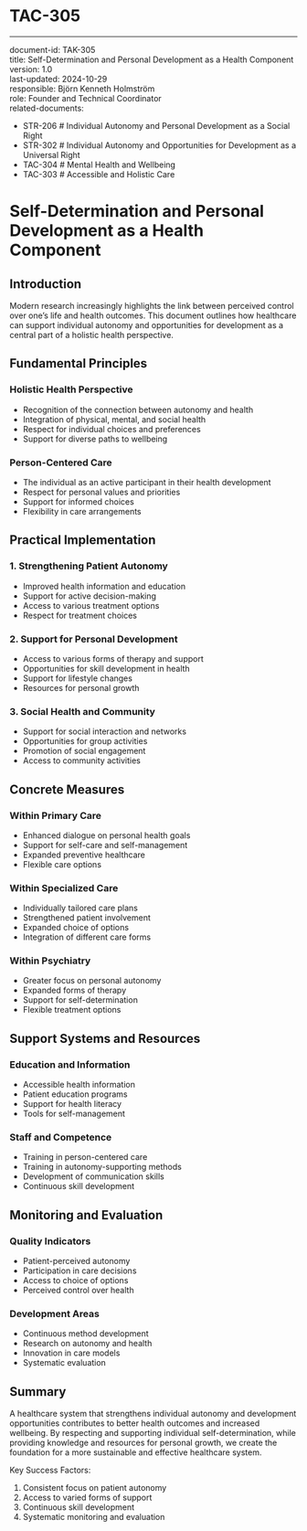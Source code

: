 # TAC-305
---
document-id: TAK-305  
title: Self-Determination and Personal Development as a Health Component  
version: 1.0  
last-updated: 2024-10-29  
responsible: Björn Kenneth Holmström  
role: Founder and Technical Coordinator  
related-documents:
  - STR-206 # Individual Autonomy and Personal Development as a Social Right  
  - STR-302 # Individual Autonomy and Opportunities for Development as a Universal Right  
  - TAC-304 # Mental Health and Wellbeing  
  - TAC-303 # Accessible and Holistic Care  

# Self-Determination and Personal Development as a Health Component

## Introduction
Modern research increasingly highlights the link between perceived control over one’s life and health outcomes. This document outlines how healthcare can support individual autonomy and opportunities for development as a central part of a holistic health perspective.

## Fundamental Principles

### Holistic Health Perspective
- Recognition of the connection between autonomy and health  
- Integration of physical, mental, and social health  
- Respect for individual choices and preferences  
- Support for diverse paths to wellbeing  

### Person-Centered Care
- The individual as an active participant in their health development  
- Respect for personal values and priorities  
- Support for informed choices  
- Flexibility in care arrangements  

## Practical Implementation

### 1. Strengthening Patient Autonomy
- Improved health information and education  
- Support for active decision-making  
- Access to various treatment options  
- Respect for treatment choices  

### 2. Support for Personal Development
- Access to various forms of therapy and support  
- Opportunities for skill development in health  
- Support for lifestyle changes  
- Resources for personal growth  

### 3. Social Health and Community
- Support for social interaction and networks  
- Opportunities for group activities  
- Promotion of social engagement  
- Access to community activities  

## Concrete Measures

### Within Primary Care
- Enhanced dialogue on personal health goals  
- Support for self-care and self-management  
- Expanded preventive healthcare  
- Flexible care options  

### Within Specialized Care
- Individually tailored care plans  
- Strengthened patient involvement  
- Expanded choice of options  
- Integration of different care forms  

### Within Psychiatry
- Greater focus on personal autonomy  
- Expanded forms of therapy  
- Support for self-determination  
- Flexible treatment options  

## Support Systems and Resources

### Education and Information
- Accessible health information  
- Patient education programs  
- Support for health literacy  
- Tools for self-management  

### Staff and Competence
- Training in person-centered care  
- Training in autonomy-supporting methods  
- Development of communication skills  
- Continuous skill development  

## Monitoring and Evaluation

### Quality Indicators
- Patient-perceived autonomy  
- Participation in care decisions  
- Access to choice of options  
- Perceived control over health  

### Development Areas
- Continuous method development  
- Research on autonomy and health  
- Innovation in care models  
- Systematic evaluation  

## Summary
A healthcare system that strengthens individual autonomy and development opportunities contributes to better health outcomes and increased wellbeing. By respecting and supporting individual self-determination, while providing knowledge and resources for personal growth, we create the foundation for a more sustainable and effective healthcare system.

Key Success Factors:
1. Consistent focus on patient autonomy  
2. Access to varied forms of support  
3. Continuous skill development  
4. Systematic monitoring and evaluation  

